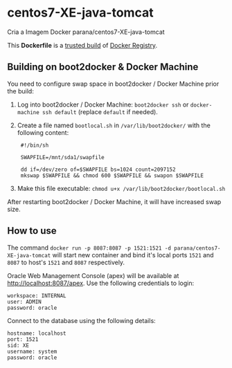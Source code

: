 # centos7-XE-java-tomcat

Cria a Imagem Docker parana/centos7-XE-java-tomcat

This **Dockerfile** is a [trusted build](https://hub.docker.com/r/parana/centos7-XE-java-tomcat/) of [Docker Registry](https://hub.docker.com/).

## Building on boot2docker & Docker Machine

You need to configure swap space in boot2docker / Docker Machine prior the build:

1. Log into boot2docker / Docker Machine: `boot2docker ssh` or `docker-machine ssh default` (replace `default` if needed).
2. Create a file named `bootlocal.sh` in `/var/lib/boot2docker/` with the following content:

        #!/bin/sh

        SWAPFILE=/mnt/sda1/swapfile

        dd if=/dev/zero of=$SWAPFILE bs=1024 count=2097152
        mkswap $SWAPFILE && chmod 600 $SWAPFILE && swapon $SWAPFILE

3. Make this file executable: `chmod u+x /var/lib/boot2docker/bootlocal.sh`

After restarting boot2docker / Docker Machine, it will have increased swap size.

## How to use

The command `docker run -p 8087:8087 -p 1521:1521 -d parana/centos7-XE-java-tomcat` will start new container and bind it's local ports `1521` and `8087` to host's `1521` and `8087` respectively.

Oracle Web Management Console (apex) will be available at [http://localhost:8087/apex](http://localhost:8087/apex).
Use the following credentials to login:

    workspace: INTERNAL
    user: ADMIN
    password: oracle

Connect to the database using the following details:

    hostname: localhost
    port: 1521
    sid: XE
    username: system
    password: oracle

